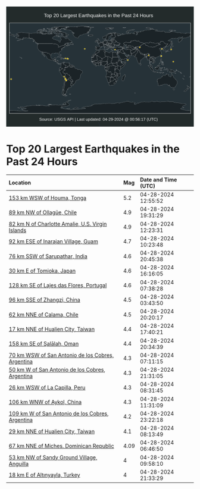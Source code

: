 ![Map](./map.png)

# Top 20 Largest Earthquakes in the Past 24 Hours

| Location | Mag | Date and Time (UTC) |
|:---|:---|:---|
| [153 km WSW of Houma, Tonga](https://earthquake.usgs.gov/earthquakes/eventpage/us6000mumi) | 5.2 | 04-28-2024 12:55:52 |
| [89 km NW of Ollagüe, Chile](https://earthquake.usgs.gov/earthquakes/eventpage/us6000muq7) | 4.9 | 04-28-2024 19:31:29 |
| [82 km N of Charlotte Amalie, U.S. Virgin Islands](https://earthquake.usgs.gov/earthquakes/eventpage/pr2024119002) | 4.9 | 04-28-2024 12:23:31 |
| [92 km ESE of Inarajan Village, Guam](https://earthquake.usgs.gov/earthquakes/eventpage/us6000mule) | 4.7 | 04-28-2024 10:23:48 |
| [76 km SSW of Sarupathar, India](https://earthquake.usgs.gov/earthquakes/eventpage/us6000muqt) | 4.6 | 04-28-2024 20:45:38 |
| [30 km E of Tomioka, Japan](https://earthquake.usgs.gov/earthquakes/eventpage/us6000munv) | 4.6 | 04-28-2024 16:16:05 |
| [128 km SE of Lajes das Flores, Portugal](https://earthquake.usgs.gov/earthquakes/eventpage/us6000mukd) | 4.6 | 04-28-2024 07:38:28 |
| [96 km SSE of Zhangzi, China](https://earthquake.usgs.gov/earthquakes/eventpage/us6000muj5) | 4.5 | 04-28-2024 03:43:50 |
| [62 km NNE of Calama, Chile](https://earthquake.usgs.gov/earthquakes/eventpage/us6000muql) | 4.5 | 04-28-2024 20:20:17 |
| [17 km NNE of Hualien City, Taiwan](https://earthquake.usgs.gov/earthquakes/eventpage/us6000muph) | 4.4 | 04-28-2024 17:40:21 |
| [158 km SE of Şalālah, Oman](https://earthquake.usgs.gov/earthquakes/eventpage/us6000muqs) | 4.4 | 04-28-2024 20:34:39 |
| [70 km WSW of San Antonio de los Cobres, Argentina](https://earthquake.usgs.gov/earthquakes/eventpage/us6000muk1) | 4.3 | 04-28-2024 07:11:15 |
| [50 km W of San Antonio de los Cobres, Argentina](https://earthquake.usgs.gov/earthquakes/eventpage/us6000mur0) | 4.3 | 04-28-2024 21:31:05 |
| [26 km WSW of La Capilla, Peru](https://earthquake.usgs.gov/earthquakes/eventpage/us6000mukk) | 4.3 | 04-28-2024 08:31:45 |
| [106 km WNW of Aykol, China](https://earthquake.usgs.gov/earthquakes/eventpage/us6000mulz) | 4.3 | 04-28-2024 11:31:09 |
| [109 km W of San Antonio de los Cobres, Argentina](https://earthquake.usgs.gov/earthquakes/eventpage/us6000murn) | 4.2 | 04-28-2024 23:22:18 |
| [29 km NNE of Hualien City, Taiwan](https://earthquake.usgs.gov/earthquakes/eventpage/us6000mukh) | 4.1 | 04-28-2024 08:13:49 |
| [67 km NNE of Miches, Dominican Republic](https://earthquake.usgs.gov/earthquakes/eventpage/pr2024119001) | 4.09 | 04-28-2024 06:46:50 |
| [53 km NW of Sandy Ground Village, Anguilla](https://earthquake.usgs.gov/earthquakes/eventpage/us6000mul2) | 4 | 04-28-2024 09:58:10 |
| [18 km E of Altınyayla, Turkey](https://earthquake.usgs.gov/earthquakes/eventpage/us6000mur1) | 4 | 04-28-2024 21:33:29 |
